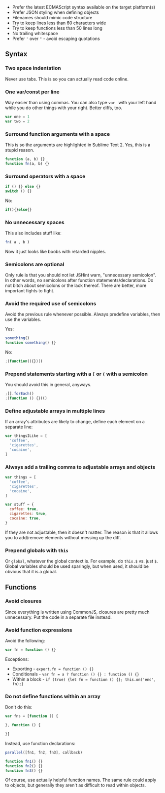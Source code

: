 
* Prefer the latest ECMAScript syntax available on the target platform(s)
* Prefer JSON styling when defining objects
* Filenames should mimic code structure
* Try to keep lines less than 60 characters wide
* Try to keep functions less than 50 lines long
* No trailing whitespace
* Prefer `'` over `"` - avoid escaping quotations

## Syntax

### Two space indentation

Never use tabs. This is so you can actually read code online.

### One var/const per line

Way easier than using commas. You can also type `var ` with your left hand while you do other things with your right. Better diffs, too.

```js
var one = 1
var two = 2
```

### Surround function arguments with a space

This is so the arguments are highlighted in Sublime Text 2. Yes, this is a stupid reason.

```js
function (a, b) {}
function fn(a, b) {}
```

### Surround operators with a space

```js
if () {} else {}
switch () {}
```

No:

```js
if(){}else{}
```

### No unnecessary spaces

This also includes stuff like:

```js
fn( a , b )
```

Now it just looks like boobs with retarded nipples.

### Semicolons are optional

Only rule is that you should not let JSHint warn, "unnecessary semicolon".
In other words, no semicolons after function statements/declarations.
Do not bitch about semicolons or the lack thereof. There are better, more important fights to fight.

### Avoid the required use of semicolons

Avoid the previous rule whenever possible.
Always predefine variables, then use the variables.

Yes:

```js
something()
function something() {}
```

No:

```js
;(function(){})()
```

### Prepend statements starting with a `[` or `(` with a semicolon

You should avoid this in general, anyways.

```js
;[].forEach()
;(function () {})()
```

### Define adjustable arrays in multiple lines

If an array's attributes are likely to change,
define each element on a separate line:

```js
var thingsILike = [
  'coffee',
  'cigarettes',
  'cocaine',
]
```

### Always add a trailing comma to adjustable arrays and objects

```js
var things = [
  'coffee',
  'cigarettes',
  'cocaine',
]

var stuff = {
  coffee: true,
  cigarettes: true,
  cocaine: true,
}
```

If they are not adjustable, then it doesn't matter.
The reason is that it allows you to add/remove elements without messing up the diff.

### Prepend globals with `this`

Or `global`, whatever the global context is.
For example, do `this.$` vs. just `$`.
Global variables should be used sparingly,
but when used, it should be obvious that it is a global.

## Functions

### Avoid closures

Since everything is written using CommonJS, closures are pretty much unnecessary.
Put the code in a separate file instead.

### Avoid function expressions

Avoid the following:

```js
var fn = function () {}
```

Exceptions:

- Exporting - `export.fn = function () {}`
- Conditionals - `var fn = a ? function () {} : function () {}`
- Within a block - `if (true) {let fn = function () {}; this.on('end', fn);}`

### Do not define functions within an array

Don't do this:

```js
var fns = [function () {

}, function () {

}]
```

Instead, use function declarations:

```js
parallel([fn1, fn2, fn3], callback)

function fn1() {}
function fn2() {}
function fn3() {}
```

Of course, use actually helpful function names. The same rule could apply to objects, but generally they aren't as difficult to read within objects.
